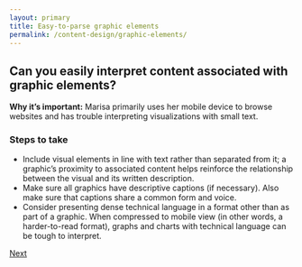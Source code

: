 ```yaml
---
layout: primary
title: Easy-to-parse graphic elements
permalink: /content-design/graphic-elements/
---
```


## Can you easily interpret content associated with graphic elements?

**Why it’s important:** Marisa primarily uses her mobile device to browse websites and has trouble interpreting visualizations with small text.

### Steps to take
- Include visual elements in line with text rather than separated from it; a graphic’s proximity to associated content helps reinforce the relationship between the visual and its written description.
- Make sure all graphics have descriptive captions (if necessary). Also make sure that captions share a common form and voice.
- Consider presenting dense technical language in a format other than as part of a graphic. When compressed to mobile view (in other words, a harder-to-read format), graphs and charts with technical language can be tough to interpret.

<a class="usa-button button-next" href="{{ site.baseurl }}/content-design/scannable-content/">
  Next <i class="fa fa-chevron-right" aria-hidden="true"></i>
</a>
